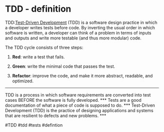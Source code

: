 # TDD - definition
TDD:[Test-Driven Development](https://semaphoreci.com/blog/test-driven-development) (TDD) is a software design practice in which a developer writes tests before code. By inverting the usual order in which software is written, a developer can think of a problem in terms of inputs and outputs and write more testable (and thus more modular) code.

The TDD cycle consists of three steps:

1.  **Red**: write a test that fails.
    
2.  **Green**: write the minimal code that passes the test.
    
3.  **Refactor**: improve the code, and make it more abstract, readable, and optimized.
<hr>
TDD is a process in which software requirements are converted into test cases BEFORE the software is fully developed.
***
Tests are a good documentation of what a piece of code is supposed to do.
***
Test-Driven Development (TDD) is the practice of designing applications and systems that are resilient to defects and new problems.
***

#TDD #tdd #tests #defintion
